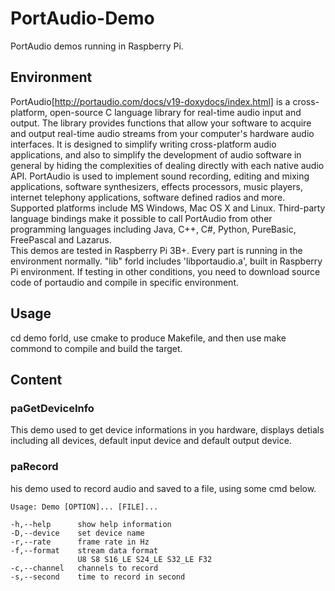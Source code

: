 # PortAudio-Demo
PortAudio demos running in Raspberry Pi.  
## Environment
  PortAudio[http://portaudio.com/docs/v19-doxydocs/index.html] is a cross-platform, open-source C language library for real-time audio input and output. The library provides functions that allow your software to acquire and output real-time audio streams from your computer's hardware audio interfaces. It is designed to simplify writing cross-platform audio applications, and also to simplify the development of audio software in general by hiding the complexities of dealing directly with each native audio API. PortAudio is used to implement sound recording, editing and mixing applications, software synthesizers, effects processors, music players, internet telephony applications, software defined radios and more. Supported platforms include MS Windows, Mac OS X and Linux. Third-party language bindings make it possible to call PortAudio from other programming languages including Java, C++, C#, Python, PureBasic, FreePascal and Lazarus.   
  This demos are tested in Raspberry Pi 3B+. Every part is running in the environment normally. "lib" forld includes 'libportaudio.a', built in Raspberry Pi environment. If testing in other conditions, you need to download source code of portaudio and compile in specific environment.  
## Usage
  cd demo forld, use cmake to produce Makefile, and then use make commond to compile and build the target.  
## Content
### paGetDeviceInfo
  This demo used to get device informations in you hardware, displays detials including all devices, default input device and default output device.  
### paRecord
   his demo used to record audio and saved to a file, using some cmd below.  
```
Usage: Demo [OPTION]... [FILE]...  
  
-h,--help      show help information  
-D,--device    set device name  
-r,--rate      frame rate in Hz  
-f,--format    stream data format  
               U8 S8 S16_LE S24_LE S32_LE F32  
-c,--channel   channels to record  
-s,--second    time to record in second  
```
